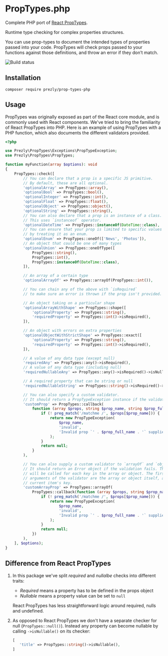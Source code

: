 # PropTypes.php

Complete PHP port of [React PropTypes](https://github.com/facebook/prop-types).

Runtime type checking for complex properties structures.

You can use prop-types to document the intended types of properties passed into your code. PropTypes will check props passed to your functions against those definitions, and throw an error if they don’t match.

<img src="https://github.com/prezly/prop-types-php/workflows/Test/badge.svg" alt="Build status">

## Installation

```
composer require prezly/prop-types-php
```

## Usage

PropTypes was originally exposed as part of the React core module, and is commonly used with React components. We've tried to bring the familiarity of React PropTypes into PHP. Here is an example of using PropTypes with a PHP function, which also documents the different validators provided.

```php
<?php

use Prezly\PropTypes\Exceptions\PropTypeException;
use Prezly\PropTypes\PropTypes;

function myFunction(array $options): void
{
    PropTypes::check([
        // You can declare that a prop is a specific JS primitive.
        // By default, these are all optional.
        'optionalArray' => PropTypes::array(),
        'optionalBool' => PropTypes::bool(),
        'optionalInteger' => PropTypes::int(),
        'optionalFloat' => PropTypes::float(),
        'optionalObject' => PropTypes::object(),
        'optionalString' => PropTypes::string(),
        // You can also declare that a prop is an instance of a class.
        // This uses `instanceof` operator.
        'optionalDateTime' => PropTypes::instanceOf(DateTime::class),
        // You can ensure that your prop is limited to specific values
        // by treating it as an enum.
        'optionalEnum' => PropTypes::oneOf(['News', 'Photos']),
        // An object that could be one of many types
        'optionalUnion' => PropTypes::oneOfType([
            PropTypes::string(),
            PropTypes::int(),
            PropTypes::instanceOf(DateTime::class),
        ]),

        // An array of a certain type
        'optionalArrayOf' => PropTypes::arrayOf(PropTypes::int()),

        // You can chain any of the above with `isRequired`
        // to make sure an error is thrown if the prop isn't provided.

        // An object taking on a particular shape
        'optionalArrayWithShape' => PropTypes::shape([
            'optionalProperty' => PropTypes::string(),
            'requiredProperty' => PropTypes::int()->isRequired(),
        ]),

        // An object with errors on extra properties
        'optionalObjectWithStrictShape' => PropTypes::exact([
            'optionalProperty' => PropTypes::string(),
            'requiredProperty' => PropTypes::int()->isRequired(),
        ]),

        // A value of any data type (except null)
        'requiredAny' => PropTypes::any()->isRequired(),
        // A value of any data type (including null)
        'requiredNullableAny' => PropTypes::any()->isRequired()->isNullable(),

        // A required property that can be string or null
        'requiredNullableString' => PropTypes::string()->isRequired()->isNullable(),

        // You can also specify a custom validator.
        // It should return a PropTypeException instance if the validation fails.
        'customProp' => PropTypes::callback(
            function (array $props, string $prop_name, string $prop_full_name): ?PropTypeException {
                if (! preg_match('/matchme /', $props[$prop_name])) {
                    return new PropTypeException(
                        $prop_name,
                        'invalid',
                        'Invalid prop `' . $prop_full_name . '` supplied. Validation failed.'
                    );
                }
                return null;
            }
        ),

        // You can also supply a custom validator to `arrayOf` and `objectOf`.
        // It should return an Error object if the validation fails. The validator
        // will be called for each key in the array or object. The first two
        // arguments of the validator are the array or object itself, and the
        // current item's key.
        'customArrayProp' => PropTypes::arrayOf(
            PropTypes::callback(function (array $props, string $prop_name, string $prop_full_name) {
                if (! preg_match('/matchme /', $props[$prop_name])) {
                    return new PropTypeException(
                        $prop_name,
                        'invalid',
                        'Invalid prop `' . $prop_full_name . '` supplied. Validation failed.'
                    );
                }
                return null;
            })
        ),
    ], $options);
}
```

## Difference from React PropTypes

1. In this package we've split *required* and *nullalbe* checks into different traits:
   - *Required* means a property has to be defined in the props object
   - *Nullable* means a property value can be set to `null`  
   
   React PropTypes has less straightforward logic around required, nulls and undefined.
   
2. As opposed to React PropTypes we don't have a separate checker for null (`PropTypes::null()`).
   Instead any property can become nullable by calling `->isNullable()` on its checker:
   
   ```php
   [
      'title' => PropTypes::string()->isNullable(),
   ]
   ```
